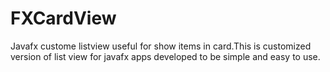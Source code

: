 # FXCardView
Javafx custome listview useful for show items in card.This is customized version of list view for javafx apps developed to be simple and easy to use.
